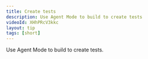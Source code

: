 ```yaml
---
title: Create tests
description: Use Agent Mode to build to create tests
videoId: XHhPRcV3kkc
layout: tip
tags: [short]
---
```


Use Agent Mode to build to create tests.